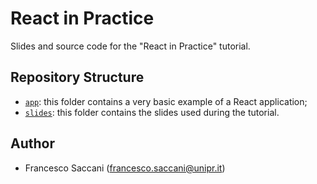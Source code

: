 # React in Practice

Slides and source code for the "React in Practice" tutorial.


## Repository Structure

- [`app`](app): this folder contains a very basic example of a React application;
- [`slides`](slides): this folder contains the slides used during the tutorial.


## Author

- Francesco Saccani (francesco.saccani@unipr.it)
